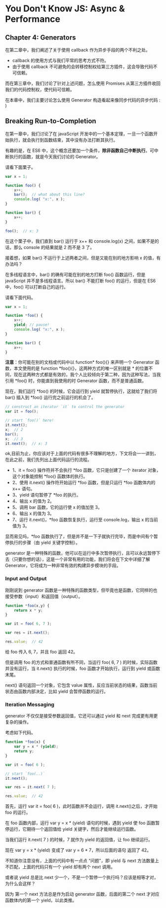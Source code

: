 # You Don't Know JS: Async & Performance
## Chapter 4: Generators
在第二章中，我们阐述了关于使用 callback 作为异步手段的两个不利之处。
- callback 的使用方式与我们平常的思考方式不符。
- 由于使用 callback 不可避免的会转移控制权给第三方插件，这会导致代码不可信赖。

而在第三章中，我们讨论了针对上述问题，怎么使用 Promises 从第三方插件收回我们的代码控制权，使代码可信赖。

在本章中，我们主要讨论怎么使用 Generator 构造看起来像同步代码的异步代码 : )

## Breaking Run-to-Completion
在第一章中，我们讨论了在 javaScript 开发中的一个基本定理，一旦一个函数开始执行，就会执行到函数结束，其中没有办法打断其执行。

有趣的是，在 ES6 中，这个概念还要加一个条件，**除非函数自己中断执行**。可中断执行的函数，就是今天我们讨论的 Generator。

请看下面栗子。

``` javaScript
var x = 1;

function foo() {
	x++;
	bar();  // what about this line?
	console.log( "x:", x );
}

function bar() {
	x++;
}

foo();  // x: 3
```
在这个栗子中，我们直到 bar() 运行于 x++ 和 console.log(x) 之间，如果不是的话，那么 console 的结果就是 2 而不是 3 了。

接着想，如果 bar() 不运行于上述两者之间，但是又能在别的地方影响 x 的值，有办法吗？

在多线程语言中，bar() 的确有可能在别的地方打断 foo() 函数运行，但是 javaScript 并不是多线程语言。所以 bar() 不能打断 foo() 的运行，但是在 ES6 中，foo() 可以打断自己的运行。

请看下面代码。

``` javaScript
var x = 1;

function *foo() {
	x++;
	yield; // pause!
	console.log( "x:", x );
}

function bar() {
	x++;
}
```
**注意**：你可能在别的文档或代码中以 function* foo(){} 来声明一个 Generator 函数，本文使用的是 function *foo(){}，这两种方式的唯一区别就是 * 的位置不同，现在这两种方式都是有效的，我个人比较倾向于第二种，因为这种写法，当我引用 *foo() 时，你能直到我使用的时 Generator 函数，而不是普通函数。

现在，我们运行 *foo() 的时候，它会运行到 yield 就暂停执行，这就给了我们将 bar() 插入到 *foo() 运行完之前运行的机会了。

``` javaScript
// construct an iterator `it` to control the generator
var it = foo();

// start `foo()` here!
it.next();
x;  // 2
bar();
x;  // 3
it.next();  // x: 3
```
ok,目前为止，你应该对于上面的代码有很多不理解的地方，下文将会一一讲到，在此之前，我们先列出上面代码运行的流程。
- 1、it = foo() 操作符并不会执行 *foo 函数，它只是创建了一个 iterator 对象，这个对象能控制 *foo() 函数体的执行。
- 2、使用 it.next() 操作符开始运行 *foo 函数，但是只运行 *foo 函数体内的 x++ 语句。
- 3、yield 语句暂停了 *foo 的执行。
- 4、输出 x 的值为 2。
- 5、调用 bar 函数，它的运行使 x 的值加至 3。
- 6、输出 x 的值为 3。
- 7、运行 it.next()，*foo 函数恢复执行，运行至 console.log，输出 x 的当前值为 3。

显而易见吗，*foo 函数执行了，但是并不是一下子就执行完毕，而是中间有个暂停执行的步骤（由 yield 关键字控制）。

generator 是一种特殊的函数，他可以在运行中多次暂停执行，且可以永远暂停下去（只要你想的话），这是一个非常有用的功能，我们将会在下文中详细了解 Generator，它将成为一种非常有效的构建异步模块的手段。

### Input and Output
刚刚说到 generator 函数是一种特殊的函数类型，但毕竟也是函数，它同样的也接受参数（input）和返回值（output）。

``` javaScript
function *foo(x,y) {
	return x * y;
}

var it = foo( 6, 7 );

var res = it.next();

res.value;	// 42
```
给 foo 传入 6, 7，并且 foo 返回 42。

但是调用 foo 的方式和普通函数有所不同，当运行 foo( 6, 7 ) 的时候，实际函数并没有运行，当 it.next() 执行的时候，foo 函数才开始执行，运行到 yield 或函数末尾。

next() 语句返回一个对象，它包含 value 属性，反应当前状态的结果，函数当前状态由函数内部决定，比如 yield 会暂停函数的运行。

### Iteration Messaging
generator 不仅仅是接受参数返回值，它还可以通过 yield 和 next 完成更有用更复杂的操作。

考虑如下代码。

``` javaScript
function *foo(x) {
	var y = x * (yield);
	return y;
}

var it = foo( 6 );

// start `foo(..)`
it.next();

var res = it.next( 7 );

res.value;  // 42
```

首先，运行 var it = foo( 6 )，此时函数并不会运行，调用 it.next()之后，才开始 foo 的运行。

在 foo 函数内部，运行 var y = x * (yield) 语句的时候，遇到 yield 使 foo 函数暂停运行，它期待一个返回值给 yield 关键字，然后才能继续运行函数。

当我们运行 it.next( 7 ) 的时候，7 就作为 yield 的返回值，让 foo 继续运行。

现在 var y = x * (yield) 变成了 var y = 6 * 7，所以后面的语句 返回了 42。

不知道你注意没有，上面的代码中有一点点 “问题”，即 yield 与 next 方法数量上不匹配，上面的代码只有一个 yield 却有两个 next 调用。

或者说 yield 总是比 next 少一个，不是一个暂停一个执行吗？应该是相等才对，为什么会这样？

因为 第一个 next 方法总是作为启动 generator 函数，后面的第二个 next 才对应函数体内的第一个 yield，以此类推。


